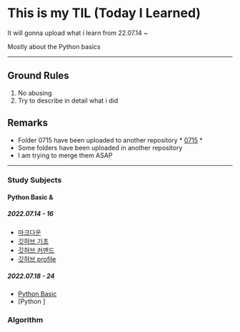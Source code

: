 # This is my TIL (Today I Learned)

It will gonna upload what i learn from 22.07.14 ~ 

Mostly about the Python basics

---

## Ground Rules

1. No abusing
2. Try to describe in detail what i did

## Remarks
* Folder 0715 have been uploaded to another repository * [0715](https://github.com/Young312886/word_relay) * 
* Some folders have been uploaded in another repository
* I am trying to merge them ASAP
---
### Study Subjects
#### Python Basic & 
##### 2022.07.14 - 16
- [마크다운](https://github.com/Young312886/Pystudy)
- [깃허브 기초](https://github.com/Young312886/TIL/tree/master/22-07/0714/1stday.md)
- [깃허브 커맨드](https://github.com/Young312886/TIL/tree/master/22-07/0715-1/mergerbranch.md)
- [깃허브 profile](https://github.com/Young312886/TIL/tree/master/22-07/0716/designprofile.md)
##### 2022.07.18 - 24
- [Python Basic](https://github.com/Young312886/TIL/tree/master/22-07/0718/basic.md)
- [Python ]

### Algorithm

